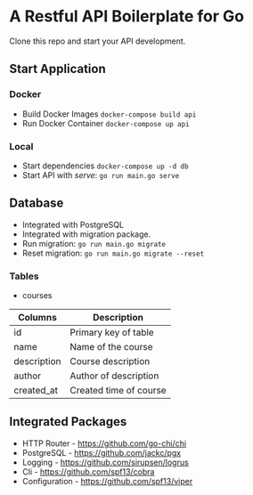 # A Restful API Boilerplate for Go

Clone this repo and start your API development.

## Start Application
### Docker
- Build Docker Images ```docker-compose build api```
- Run Docker Container ```docker-compose up api```

### Local
- Start dependencies ```docker-compose up -d db```
- Start API with *serve*: ```go run main.go serve```

## Database
- Integrated with PostgreSQL
- Integrated with migration package.
- Run migration: ```go run main.go migrate```
- Reset migration: ```go run main.go migrate --reset```

### Tables
- courses

| Columns       | Description               |
|---------------|---------------------------|
| id	        | Primary key of table      |
| name	        | Name of the course        |
| description   | Course description        | 
| author		| Author of description     |
| created_at 	| Created time of course    |

## Integrated Packages
- HTTP Router - https://github.com/go-chi/chi
- PostgreSQL - https://github.com/jackc/pgx
- Logging - https://github.com/sirupsen/logrus
- Cli - https://github.com/spf13/cobra
- Configuration - https://github.com/spf13/viper
